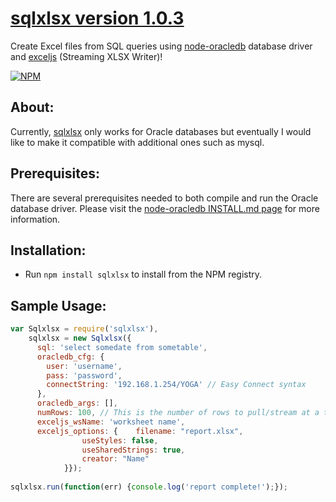 # [sqlxlsx version 1.0.3](https://github.com/bchr02/sqlxlsx)
Create Excel files from SQL queries using [node-oracledb](https://github.com/oracle/node-oracledb) database driver and [exceljs](https://github.com/guyonroche/exceljs) (Streaming XLSX Writer)!

[![NPM](https://nodei.co/npm/sqlxlsx.png?downloads=true&stars=true)](https://nodei.co/npm/sqlxlsx/)

## About:
Currently, [sqlxlsx](https://github.com/bchr02/sqlxlsx) only works for Oracle databases but eventually I would like to make it compatible with additional ones such as mysql.

## Prerequisites:
There are several prerequisites needed to both compile and run the Oracle database driver. Please visit the [node-oracledb INSTALL.md page](https://github.com/oracle/node-oracledb/blob/master/INSTALL.md) for more information.

## Installation:
- Run `npm install sqlxlsx` to install from the NPM registry.


## Sample Usage:
````javascript
var Sqlxlsx = require('sqlxlsx'),
    sqlxlsx = new Sqlxlsx({
      sql: 'select somedate from sometable',
      oracledb_cfg: {
        user: 'username',
        pass: 'password',
        connectString: '192.168.1.254/YOGA' // Easy Connect syntax
      },
      oracledb_args: [],
      numRows: 100, // This is the number of rows to pull/stream at a time
      exceljs_wsName: 'worksheet name',
      exceljs_options: {	filename: "report.xlsx",
				useStyles: false,
				useSharedStrings: true,
				creator: "Name"
			}});
		
sqlxlsx.run(function(err) {console.log('report complete!');});

````
